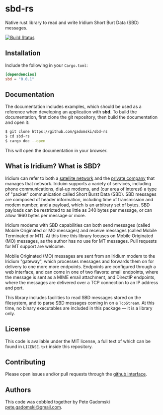 # sbd-rs

Native rust library to read and write Iridium Short Burt Data (SBD) messages.

[![Build Status](https://travis-ci.org/gadomski/sbd-rs.svg?branch=master)](https://travis-ci.org/gadomski/sbd-rs)


## Installation

Include the following in your `Cargo.toml`:

```toml
[dependencies]
sbd = "0.0.1"
```

## Documentation

The documentation includes examples, which should be used as a reference when developing an application with **sbd**.
To build the documentation, first clone the git repository, then build the documentation and open it:

```bash
$ git clone https://github.com/gadomski/sbd-rs
$ cd sbd-rs
$ cargo doc --open
```

This will open the documentation in your browser.


## What is Iridium? What is SBD?

Iridium can refer to both a [satellite network](https://en.wikipedia.org/wiki/Iridium_satellite_constellation) and the [private company](https://en.wikipedia.org/wiki/Iridium_Communications) that manages that network.
Iriduim supports a variety of services, including phone communications, dial-up modems, and (our area of interest) a type of "packet" communication called Short Burst Data (SBD).
SBD messages are composed of header information, including time of transmission and modem number, and a payload, which is an arbitrary set of bytes.
SBD payloads can be restricted to as little as 340 bytes per message, or can allow 1960 bytes per message or more.

Iridium modems with SBD capabilities can both send messages (called Mobile Originated or MO messages) and receive messages (called Mobile Terminated or MT).
At this time this library focuses on Mobile Originated (MO) messages, as the author has no use for MT messages.
Pull requests for MT support are welcome.

Mobile Originated (MO) messages are sent from an Iridium modem to the Iridium "gateway", which processes messages and forwards them on for delivery to one more more endpoints.
Endpoints are configured through a web interface, and can come in one of two flavors: email endpoints, where the message is sent as a MIME email attachment, and DirectIP endpoints, where the messages are delivered over a TCP connection to an IP address and port.

This library includes facilities to read SBD messages stored on the filesystem, and to parse SBD messages coming in on a `TcpStream`.
At this time, no binary executables are included in this package — it is a library only.


## License

This code is available under the MIT license, a full text of which can be found in `LICENSE.txt` inside this repository.


## Contributing

Please open issues and/or pull requests through the [github interface](https://github.com/gadomski/sbd-rs/issues).


## Authors

This code was cobbled together by Pete Gadomski <pete.gadomski@gmail.com>.
